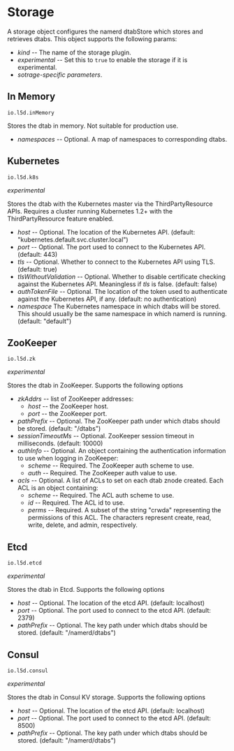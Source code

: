 # Storage





A storage object configures the namerd dtabStore which stores and retrieves
dtabs. This object supports the following params:

* *kind* -- The name of the storage plugin.
* *experimental* -- Set this to `true` to enable the storage if it is experimental.
* *sotrage-specific parameters*.

## In Memory

`io.l5d.inMemory`

Stores the dtab in memory.  Not suitable for production use.

* *namespaces* -- Optional.  A map of namespaces to corresponding dtabs.

## Kubernetes

`io.l5d.k8s`

*experimental*

Stores the dtab with the Kubernetes master via the ThirdPartyResource APIs. Requires a cluster
running Kubernetes 1.2+ with the ThirdPartyResource feature enabled.

* *host* -- Optional. The location of the Kubernetes API. (default: "kubernetes.default.svc.cluster.local")
* *port* -- Optional. The port used to connect to the Kubernetes API. (default: 443)
* *tls*  -- Optional. Whether to connect to the Kubernetes API using TLS. (default: true)
* *tlsWithoutValidation* -- Optional. Whether to disable certificate checking against the Kubernetes
  API. Meaningless if *tls* is false. (default: false)
* *authTokenFile* -- Optional. The location of the token used to authenticate against the Kubernetes
  API, if any. (default: no authentication)
* *namespace* The Kubernetes namespace in which dtabs will be stored. This should usually be the
  same namespace in which namerd is running. (default: "default")

## ZooKeeper

`io.l5d.zk`

*experimental*

Stores the dtab in ZooKeeper.  Supports the following options

* *zkAddrs* -- list of ZooKeeper addresses:
  * *host* --  the ZooKeeper host.
  * *port* --  the ZooKeeper port.
* *pathPrefix* -- Optional.  The ZooKeeper path under which dtabs should be stored.  (default:
"/dtabs")
* *sessionTimeoutMs* -- Optional.  ZooKeeper session timeout in milliseconds.
(default: 10000)
* *authInfo* -- Optional.  An object containing the authentication information to use when logging
in ZooKeeper:
  * *scheme* -- Required.  The ZooKeeper auth scheme to use.
  * *auth* -- Required.  The ZooKeeper auth value to use.
* *acls* -- Optional.  A list of ACLs to set on each dtab znode created.  Each ACL is an object
containing:
  * *scheme* -- Required.  The ACL auth scheme to use.
  * *id* -- Required.  The ACL id to use.
  * *perms* -- Required.  A subset of the string "crwda" representing the permissions of this ACL.
  The characters represent create, read, write, delete, and admin, respectively.

## Etcd

`io.l5d.etcd`

*experimental*

Stores the dtab in Etcd.  Supports the following options

* *host* -- Optional. The location of the etcd API.  (default: localhost)
* *port* -- Optional. The port used to connect to the etcd API.  (default: 2379)
* *pathPrefix* -- Optional.  The key path under which dtabs should be stored.  (default: "/namerd/dtabs")

## Consul

`io.l5d.consul`

*experimental*

Stores the dtab in Consul KV storage.  Supports the following options

* *host* -- Optional. The location of the etcd API.  (default: localhost)
* *port* -- Optional. The port used to connect to the etcd API.  (default: 8500)
* *pathPrefix* -- Optional.  The key path under which dtabs should be stored.  (default: "/namerd/dtabs")
